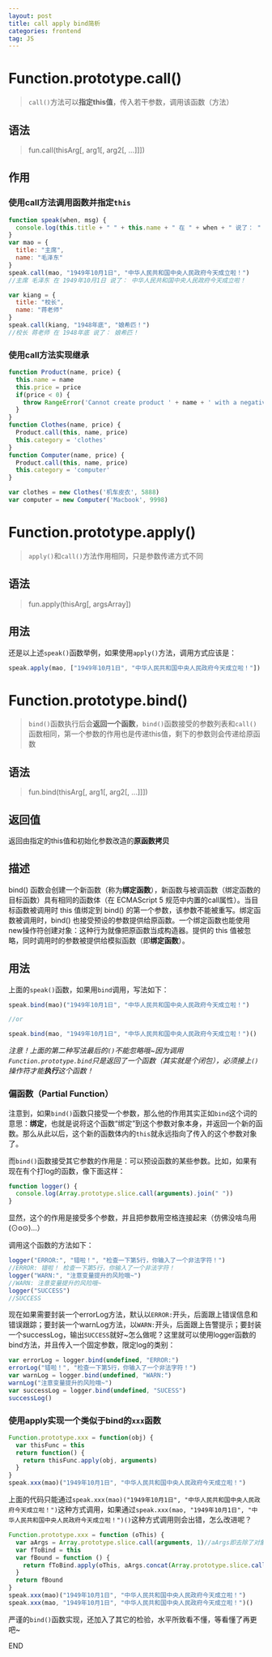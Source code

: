 ```yaml
---
layout: post
title: call apply bind简析
categories: frontend
tag: JS
---
```


# Function.prototype.call()

> `call()`方法可以**指定this值**，传入若干参数，调用该函数（方法）

## 语法

> fun.call(thisArg[, arg1[, arg2[, ...]]])

## 作用

### 使用call方法调用函数并指定`this`

```javascript
function speak(when, msg) {
  console.log(this.title + " " + this.name + " 在 " + when + " 说了： " + msg)
}
var mao = {
  title: "主席",
  name: "毛泽东"
}
speak.call(mao, "1949年10月1日", "中华人民共和国中央人民政府今天成立啦！")
//主席 毛泽东 在 1949年10月1日 说了： 中华人民共和国中央人民政府今天成立啦！

var kiang = {
  title: "校长",
  name: "蒋老师"
}
speak.call(kiang, "1948年底", "娘希匹！")
//校长 蒋老师 在 1948年底 说了： 娘希匹！
```

### 使用call方法实现继承

```javascript
function Product(name, price) {
  this.name = name
  this.price = price
  if(price < 0) {
    throw RangeError('Cannot create product ' + name + ' with a negative price')
  }
}
function Clothes(name, price) {
  Product.call(this, name, price)
  this.category = 'clothes'
}
function Computer(name, price) {
  Product.call(this, name, price)
  this.category = 'computer'
}

var clothes = new Clothes('机车皮衣', 5888)
var computer = new Computer('Macbook', 9998)
```

# Function.prototype.apply()

> `apply()`和`call()`方法作用相同，只是参数传递方式不同

## 语法

> fun.apply(thisArg[, argsArray])

## 用法

还是以上述`speak()`函数举例，如果使用`apply()`方法，调用方式应该是：

```javascript
speak.apply(mao, ["1949年10月1日", "中华人民共和国中央人民政府今天成立啦！"])
```

# Function.prototype.bind()

> `bind()`函数执行后会**返回一个函数**，`bind()`函数接受的参数列表和`call()`函数相同，第一个参数的作用也是传递this值，剩下的参数则会传递给原函数

## 语法

> fun.bind(thisArg[, arg1[, arg2[, ...]]])

## 返回值

返回由指定的this值和初始化参数改造的**原函数拷贝**

## 描述

bind() 函数会创建一个新函数（称为**绑定函数**），新函数与被调函数（绑定函数的目标函数）具有相同的函数体（在 ECMAScript 5 规范中内置的call属性）。当目标函数被调用时 this 值绑定到 bind() 的第一个参数，该参数不能被重写。绑定函数被调用时，bind() 也接受预设的参数提供给原函数。一个绑定函数也能使用new操作符创建对象：这种行为就像把原函数当成构造器。提供的 this 值被忽略，同时调用时的参数被提供给模拟函数（即**绑定函数**）。

## 用法

上面的`speak()`函数，如果用`bind`调用，写法如下：

```javascript
speak.bind(mao)("1949年10月1日", "中华人民共和国中央人民政府今天成立啦！")

//or

speak.bind(mao, "1949年10月1日", "中华人民共和国中央人民政府今天成立啦！")()
```
*注意！上面的第二种写法最后的`()`不能忽略哦~因为调用`Function.prototype.bind`只是返回了一个函数（其实就是个闭包），必须接上`()`操作符才能**执行**这个函数！*


### 偏函数（Partial Function）

注意到，如果`bind()`函数只接受一个参数，那么他的作用其实正如`bind`这个词的意思：**绑定**，也就是说将这个函数“绑定”到这个参数对象本身，并返回一个新的函数。那么从此以后，这个新的函数体内的`this`就永远指向了传入的这个参数对象了。

而`bind()`函数接受其它参数的作用是：可以预设函数的某些参数。比如，如果有现在有个打log的函数，像下面这样：

```javascript
function logger() {
  console.log(Array.prototype.slice.call(arguments).join(" "))
}
```

显然，这个的作用是接受多个参数，并且把参数用空格连接起来（仿佛没啥鸟用(⊙o⊙)…）

调用这个函数的方法如下：

```javascript
logger("ERROR:", "错啦！", "检查一下第5行，你输入了一个非法字符！")
//ERROR: 错啦！ 检查一下第5行，你输入了一个非法字符！
logger("WARN:", "注意变量提升的风险哦~")
//WARN: 注意变量提升的风险哦~
logger("SUCCESS")
//SUCCESS
```

现在如果需要封装一个errorLog方法，默认以`ERROR:`开头，后面跟上错误信息和错误跟踪；要封装一个warnLog方法，以`WARN:`开头，后面跟上告警提示；要封装一个successLog，输出`SUCCESS`就好~怎么做呢？这里就可以使用logger函数的bind方法，并且传入一个固定参数，限定log的类别：

```javascript
var errorLog = logger.bind(undefined, "ERROR:")
errorLog("错啦！", "检查一下第5行，你输入了一个非法字符！")
var warnLog = logger.bind(undefined, "WARN:")
warnLog("注意变量提升的风险哦~")
var successLog = logger.bind(undefined, "SUCESS")
successLog()
```

### 使用apply实现一个类似于bind的`xxx`函数

```javascript
Function.prototype.xxx = function(obj) {
  var thisFunc = this
  return function() {
    return thisFunc.apply(obj, arguments)
  }
}
speak.xxx(mao)("1949年10月1日", "中华人民共和国中央人民政府今天成立啦！")
```

上面的代码只能通过`speak.xxx(mao)("1949年10月1日", "中华人民共和国中央人民政府今天成立啦！")`这种方式调用，如果通过`speak.xxx(mao, "1949年10月1日", "中华人民共和国中央人民政府今天成立啦！")()`这种方式调用则会出错，怎么改进呢？

```javascript
Function.prototype.xxx = function (oThis) {
  var aArgs = Array.prototype.slice.call(arguments, 1)//aArgs即去除了对象的参数数组
  var fToBind = this
  var fBound = function () {
    return fToBind.apply(oThis, aArgs.concat(Array.prototype.slice.call(arguments)))
  }
  return fBound
}
speak.xxx(mao)("1949年10月1日", "中华人民共和国中央人民政府今天成立啦！")
speak.xxx(mao, "1949年10月1日", "中华人民共和国中央人民政府今天成立啦！")()
```

严谨的`bind()`函数实现，还加入了其它的检验，水平所致看不懂，等看懂了再更吧~

END